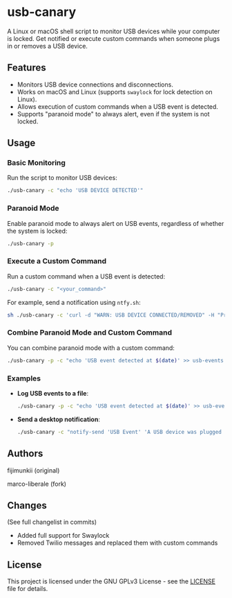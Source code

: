 
# usb-canary

A Linux or macOS shell script to monitor USB devices while your computer is locked. Get notified or execute custom commands when someone plugs in or removes a USB device.

## Features
- Monitors USB device connections and disconnections.
- Works on macOS and Linux (supports ```swaylock``` for lock detection on Linux).
- Allows execution of custom commands when a USB event is detected.
- Supports "paranoid mode" to always alert, even if the system is not locked.

## Usage

### Basic Monitoring
Run the script to monitor USB devices:
```bash
./usb-canary -c "echo 'USB DEVICE DETECTED'"
```

### Paranoid Mode
Enable paranoid mode to always alert on USB events, regardless of whether the system is locked:
```bash
./usb-canary -p
```

### Execute a Custom Command
Run a custom command when a USB event is detected:
```bash
./usb-canary -c "<your_command>"
```

For example, send a notification using ```ntfy.sh```:
```bash
sh ./usb-canary -c 'curl -d "WARN: USB DEVICE CONNECTED/REMOVED" -H "Priority: 5" https://ntfy.sh/canaryusb' -p
```

### Combine Paranoid Mode and Custom Command
You can combine paranoid mode with a custom command:
```bash
./usb-canary -p -c "echo 'USB event detected at $(date)' >> usb-events.log"
```

### Examples
- **Log USB events to a file**:
  ```bash
  ./usb-canary -p -c "echo 'USB event detected at $(date)' >> usb-events.log"
  ```

- **Send a desktop notification**:
  ```bash
  ./usb-canary -c "notify-send 'USB Event' 'A USB device was plugged in or removed'"
  ```

## Authors

fijimunkii (original)

marco-liberale (fork)

## Changes
(See full changelist in commits)
- Added full support for Swaylock
- Removed Twilio messages and replaced them with custom commands


## License

This project is licensed under the GNU GPLv3 License - see the [LICENSE](LICENSE.txt) file for details.

